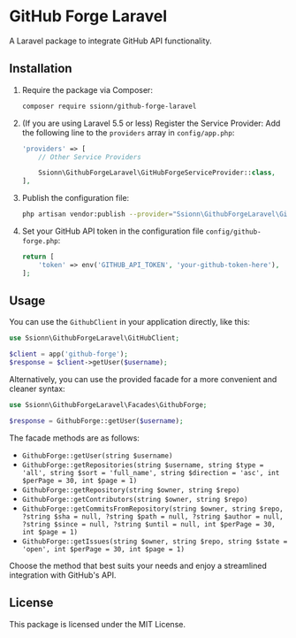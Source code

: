 # GitHub Forge Laravel

A Laravel package to integrate GitHub API functionality.

## Installation

1. Require the package via Composer:
   ```sh
   composer require ssionn/github-forge-laravel
   ```

3. (If you are using Laravel 5.5 or less) Register the Service Provider:
   Add the following line to the `providers` array in `config/app.php`:
   ```php
   'providers' => [
       // Other Service Providers

       Ssionn\GithubForgeLaravel\GitHubForgeServiceProvider::class,
   ],
   ```

5. Publish the configuration file:
   ```sh
   php artisan vendor:publish --provider="Ssionn\GithubForgeLaravel\GithubForgeServiceProvider" --tag=config
   ```

6. Set your GitHub API token in the configuration file `config/github-forge.php`:
   ```php
   return [
       'token' => env('GITHUB_API_TOKEN', 'your-github-token-here'),
   ];
   ```

## Usage

You can use the `GithubClient` in your application directly, like this:

```php
use Ssionn\GithubForgeLaravel\GitHubClient;

$client = app('github-forge');
$response = $client->getUser($username);
```

Alternatively, you can use the provided facade for a more convenient and cleaner syntax:

```php
use Ssionn\GithubForgeLaravel\Facades\GithubForge;

$response = GithubForge::getUser($username);
```

The facade methods are as follows:

- `GithubForge::getUser(string $username)`
- `GithubForge::getRepositories(string $username, string $type = 'all', string $sort = 'full_name', string $direction = 'asc', int $perPage = 30, int $page = 1)`
- `GithubForge::getRepository(string $owner, string $repo)`
- `GithubForge::getContributors(string $owner, string $repo)`
- `GithubForge::getCommitsFromRepository(string $owner, string $repo, ?string $sha = null, ?string $path = null, ?string $author = null, ?string $since = null, ?string $until = null, int $perPage = 30, int $page = 1)`
- `GithubForge::getIssues(string $owner, string $repo, string $state = 'open', int $perPage = 30, int $page = 1)`

Choose the method that best suits your needs and enjoy a streamlined integration with GitHub's API.

## License

This package is licensed under the MIT License.

